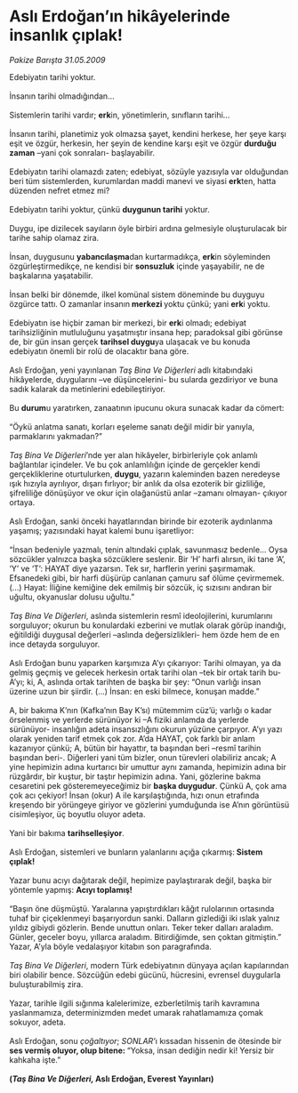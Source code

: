 # Aslı Erdoğan’ın hikâyelerinde insanlık çıplak!

*Pakize Barışta 31.05.2009*

<div class="taraf_structure_2col_1zq">
<div class="margen_n">



 <p>Edebiyatın tarihi yoktur. <br/><br/>İnsanın tarihi olmadığından... <br/><br/>Sistemlerin tarihi vardır; <b>erk</b>in, yönetimlerin, sınıfların tarihi... <br/><br/>İnsanın tarihi, planetimiz yok olmazsa şayet, kendini herkese, her şeye karşı eşit ve özgür, herkesin, her şeyin de kendine karşı eşit ve özgür <b>durduğu zaman</b> –yani çok sonraları- başlayabilir. <br/><br/>Edebiyatın tarihi olamazdı zaten; edebiyat, sözüyle yazısıyla var olduğundan beri tüm sistemlerden, kurumlardan maddi manevi ve siyasi <b>erk</b>ten, hatta düzenden nefret etmez mi? <br/><br/>Edebiyatın tarihi yoktur, çünkü <b>duygunun tarihi</b> yoktur. <br/><br/>Duygu, ipe dizilecek sayıların öyle birbiri ardına gelmesiyle oluşturulacak bir tarihe sahip olamaz zira. <br/><br/>İnsan, duygusunu <b>yabancılaşma</b>dan kurtarmadıkça, <b>erk</b>in söyleminden özgürleştirmedikçe, ne kendisi bir <b>sonsuzluk</b> içinde yaşayabilir, ne de başkalarına yaşatabilir. <br/><br/>İnsan belki bir dönemde, ilkel komünal sistem döneminde bu duyguyu özgürce tattı. O zamanlar insanın<b> merkezi </b>yoktu çünkü; yani <b>erk</b>i yoktu. <br/><br/>Edebiyatın ise hiçbir zaman bir merkezi, bir <b>erk</b>i olmadı; edebiyat tarihsizliğinin mutluluğunu yaşatmıştır insana hep; paradoksal gibi görünse de, bir gün insan gerçek <b>tarihsel duygu</b>ya ulaşacak ve bu konuda edebiyatın önemli bir rolü de olacaktır bana göre. <br/><br/>Aslı Erdoğan, yeni yayınlanan <i>Taş Bina Ve Diğerleri</i> adlı kitabındaki hikâyelerde, duygularını –ve düşüncelerini- bu sularda gezdiriyor ve buna sadık kalarak da metinlerini edebileştiriyor. <br/><br/>Bu <b>durum</b>u yaratırken, zanaatının ipucunu okura sunacak kadar da cömert: <br/><br/>“Öykü anlatma sanatı, korları eşeleme sanatı değil midir bir yanıyla, parmaklarını yakmadan?”<i> <br/><br/>Taş Bina Ve Diğerleri</i>’nde yer alan hikâyeler, birbirleriyle çok anlamlı bağlantılar içindeler. Ve bu çok anlamlılığın içinde de gerçekler kendi gerçekliklerine oturtulurken, <b>duygu</b>, yazarın kaleminden bazen neredeyse ışık hızıyla ayrılıyor, dışarı fırlıyor; bir anlık da olsa ezoterik bir gizliliğe, şifreliliğe dönüşüyor ve okur için olağanüstü anlar –zamanı olmayan- çıkıyor ortaya. <br/><br/>Aslı Erdoğan, sanki önceki hayatlarından birinde bir ezoterik aydınlanma yaşamış; yazısındaki hayat kalemi bunu işaretliyor: <br/><br/>“İnsan bedeniyle yazmalı, tenin altındaki çıplak, savunmasız bedenle... Oysa sözcükler yalnızca başka sözcüklere seslenir. Bir ‘H’ harfi alırsın, iki tane ‘A’, ‘Y’ ve ‘T’: HAYAT diye yazarsın. Tek sır, harflerin yerini şaşırmamak. Efsanedeki gibi, bir harfi düşürüp canlanan çamuru saf ölüme çevirmemek. (...) Hayat: İliğine kemiğine dek emilmiş bir sözcük, iç sızısını andıran bir uğultu, okyanuslar dolusu uğultu.”<i> <br/><br/>Taş Bina Ve Diğerleri</i>, aslında sistemlerin resmî ideolojilerini, kurumlarını sorguluyor; okurun bu konulardaki ezberini ve mutlak olarak görüp inandığı, eğitildiği duygusal değerleri –aslında değersizlikleri- hem özde hem de en ince detayda sorguluyor. <br/><br/>Aslı Erdoğan bunu yaparken karşımıza A’yı çıkarıyor: Tarihi olmayan, ya da gelmiş geçmiş ve gelecek herkesin ortak tarihi olan –tek bir ortak tarih bu- A’yı; ki, A, aslında ortak tarihten de başka bir şey: “Onun varlığı insan üzerine uzun bir şiirdir. (...) İnsan: en eski bilmece, konuşan madde.” <br/><br/>A, bir bakıma K’nın (Kafka’nın Bay K’sı) mütemmim cüz’ü; varlığı o kadar örselenmiş ve yerlerde sürünüyor ki –A fiziki anlamda da yerlerde sürünüyor- insanlığın adeta insansızlığını okurun yüzüne çarpıyor. A’yı yazı olarak yeniden tarif etmek çok zor. A’da HAYAT, çok farklı bir anlam kazanıyor çünkü; A, bütün bir hayattır, ta başından beri –resmî tarihin başından beri-. Diğerleri yani tüm bizler, onun türevleri olabiliriz ancak; A yine hepimizin adına kurtarıcı bir umuttur aynı zamanda, hepimizin adına bir rüzgârdır, bir kuştur, bir taştır hepimizin adına. Yani, gözlerine bakma cesaretini pek gösteremeyeceğimiz bir <b>başka duygudur</b>. Çünkü A, çok ama çok acı çekiyor! İnsan (okur) A ile karşılaştığında, hızı onun etrafında kreşendo bir yörüngeye giriyor ve gözlerini yumduğunda ise A’nın görüntüsü cisimleşiyor, üç boyutlu oluyor adeta. <br/><br/>Yani bir bakıma <b>tarihselleşiyor</b>. <br/><br/>Aslı Erdoğan, sistemleri ve bunların yalanlarını açığa çıkarmış:<b> Sistem çıplak!</b> <br/><br/>Yazar bunu acıyı dağıtarak değil, hepimize paylaştırarak değil, başka bir yöntemle yapmış: <b>Acıyı toplamış!</b> <br/><br/>“Başın öne düşmüştü. Yaralarına yapıştırdıkları kâğıt rulolarının ortasında tuhaf bir çiçeklenmeyi başarıyordun sanki. Dalların gizlediği iki ıslak yalnız yıldız gibiydi gözlerin. Bende unuttun onları. Teker teker dalları araladım. Günler, geceler boyu, yıllarca araladım. Bitirdiğimde, sen çoktan gitmiştin.” Yazar, A’yla böyle vedalaşıyor kitabın son paragrafında. <i><br/><br/>Taş Bina Ve Diğerleri</i>, modern Türk edebiyatının dünyaya açılan kapılarından biri olabilir bence. Sözcüğün edebi gücünü, hücresini, evrensel duygularla buluşturabilmiş zira. <br/><br/>Yazar, tarihle ilgili sığınma kalelerimize, ezberletilmiş tarih kavramına yaslanmamıza, determinizmden medet umarak rahatlamamıza çomak sokuyor, adeta. <br/><br/>Aslı Erdoğan, sonu <i>çoğaltıyor</i>; <i>SONLAR’</i>ı kıssadan hissenin de ötesinde bir <b>ses vermiş oluyor, olup bitene: </b>“Yoksa, insan dediğin nedir ki! Yersiz bir kahkaha işte.”<b> <br/><br/>(<i>Taş Bina Ve Diğerleri, </i>Aslı Erdoğan, Everest Yayınları)</b></p>
<br/>
<br/>
<br/>



<br/>


<div id="taraf_not">
</div>

</div>


</div>
